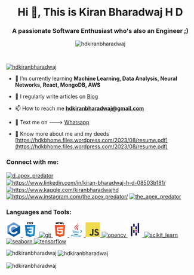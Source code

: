 <h1 align="center">Hi 👋, This is Kiran Bharadwaj H D</h1>
<h3 align="center">A passionate Software Enthusiast who's also an Engineer ;)</h3>

<p align="center"> <img src="https://komarev.com/ghpvc/?username=hdkiranbharadwaj&label=Profile%20views&color=0e75b6&style=flat" alt="hdkiranbharadwaj" /> </p>
<br>

<p align="left"> <a href="https://github.com/ryo-ma/github-profile-trophy"><img src="https://github-profile-trophy.vercel.app/?username=hdkiranbharadwaj" alt="hdkiranbharadwaj" /></a> </p>




- 🌱 I’m currently learning **Machine Learning, Data Analysis, Neural Networks, React, MongoDB, AWS**

- 📝 I regularly write articles on [Blog](https://hdkb.home.blog/)

- 📫 How to reach me **hdkiranbharadwaj@gmail.com**

- 💬 Text me on ---> [Whatsapp](https://wa.me/919164552388)

- 📄 Know more about me and my deeds  [https://hdkbhome.files.wordpress.com/2023/08/resume.pdf](https://hdkbhome.files.wordpress.com/2023/08/resume.pdf)

<h3 align="left">Connect with me:</h3>
<p align="left">
<a href="https://twitter.com/d_apex_predator" target="blank"><img align="center" src="https://raw.githubusercontent.com/rahuldkjain/github-profile-readme-generator/master/src/images/icons/Social/twitter.svg" alt="d_apex_predator" height="30" width="40" /></a>
<a href="https://linkedin.com/in/https://www.linkedin.com/in/kiran-bharadwaj-h-d-08503b181/" target="blank"><img align="center" src="https://raw.githubusercontent.com/rahuldkjain/github-profile-readme-generator/master/src/images/icons/Social/linked-in-alt.svg" alt="https://www.linkedin.com/in/kiran-bharadwaj-h-d-08503b181/" height="30" width="40" /></a>
<a href="https://kaggle.com/https://www.kaggle.com/kiranbharadwajhd" target="blank"><img align="center" src="https://raw.githubusercontent.com/rahuldkjain/github-profile-readme-generator/master/src/images/icons/Social/kaggle.svg" alt="https://www.kaggle.com/kiranbharadwajhd" height="30" width="40" /></a>
<a href="https://instagram.com/https://www.instagram.com/the.apex.predator/" target="blank"><img align="center" src="https://raw.githubusercontent.com/rahuldkjain/github-profile-readme-generator/master/src/images/icons/Social/instagram.svg" alt="https://www.instagram.com/the.apex.predator/" height="30" width="40" /></a>
<a href="https://www.leetcode.com/the_apex_predator" target="blank"><img align="center" src="https://raw.githubusercontent.com/rahuldkjain/github-profile-readme-generator/master/src/images/icons/Social/leet-code.svg" alt="the_apex_predator" height="30" width="40" /></a>
</p>

<h3 align="left">Languages and Tools:</h3>
<p align="left"> <a href="https://www.cprogramming.com/" target="_blank" rel="noreferrer"> <img src="https://raw.githubusercontent.com/devicons/devicon/master/icons/c/c-original.svg" alt="c" width="40" height="40"/> </a> <a href="https://www.w3schools.com/css/" target="_blank" rel="noreferrer"> <img src="https://raw.githubusercontent.com/devicons/devicon/master/icons/css3/css3-original-wordmark.svg" alt="css3" width="40" height="40"/> </a> <a href="https://git-scm.com/" target="_blank" rel="noreferrer"> <img src="https://www.vectorlogo.zone/logos/git-scm/git-scm-icon.svg" alt="git" width="40" height="40"/> </a> <a href="https://www.w3.org/html/" target="_blank" rel="noreferrer"> <img src="https://raw.githubusercontent.com/devicons/devicon/master/icons/html5/html5-original-wordmark.svg" alt="html5" width="40" height="40"/> </a> <a href="https://www.java.com" target="_blank" rel="noreferrer"> <img src="https://raw.githubusercontent.com/devicons/devicon/master/icons/java/java-original.svg" alt="java" width="40" height="40"/> </a> <a href="https://developer.mozilla.org/en-US/docs/Web/JavaScript" target="_blank" rel="noreferrer"> <img src="https://raw.githubusercontent.com/devicons/devicon/master/icons/javascript/javascript-original.svg" alt="javascript" width="40" height="40"/> </a> <a href="https://opencv.org/" target="_blank" rel="noreferrer"> <img src="https://www.vectorlogo.zone/logos/opencv/opencv-icon.svg" alt="opencv" width="40" height="40"/> </a> <a href="https://pandas.pydata.org/" target="_blank" rel="noreferrer"> <img src="https://raw.githubusercontent.com/devicons/devicon/2ae2a900d2f041da66e950e4d48052658d850630/icons/pandas/pandas-original.svg" alt="pandas" width="40" height="40"/> </a> <a href="https://scikit-learn.org/" target="_blank" rel="noreferrer"> <img src="https://upload.wikimedia.org/wikipedia/commons/0/05/Scikit_learn_logo_small.svg" alt="scikit_learn" width="40" height="40"/> </a> <a href="https://seaborn.pydata.org/" target="_blank" rel="noreferrer"> <img src="https://seaborn.pydata.org/_images/logo-mark-lightbg.svg" alt="seaborn" width="40" height="40"/> </a> <a href="https://www.tensorflow.org" target="_blank" rel="noreferrer"> <img src="https://www.vectorlogo.zone/logos/tensorflow/tensorflow-icon.svg" alt="tensorflow" width="40" height="40"/> </a> </p>

<p><img align="left" src="https://github-readme-stats.vercel.app/api/top-langs?username=hdkiranbharadwaj&show_icons=true&locale=en&layout=compact" alt="hdkiranbharadwaj" /></p>

<p>&nbsp;<img align="center" src="https://github-readme-stats.vercel.app/api?username=hdkiranbharadwaj&show_icons=true&locale=en" alt="hdkiranbharadwaj" /></p>

<p><img align="center" src="https://github-readme-streak-stats.herokuapp.com/?user=hdkiranbharadwaj&" alt="hdkiranbharadwaj" /></p>
